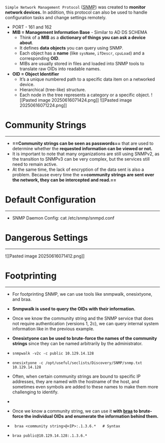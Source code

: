 `Simple Network Management Protocol` ([SNMP](https://datatracker.ietf.org/doc/html/rfc1157)) was created to **monitor network devices.** In addition, this protocol can also be used to handle configuration tasks and change settings remotely.
- PORT - 161 and 162
- **MIB = Management Information Base** - Similar to AD DS SCHEMA
	- Think of a **MIB** as a **dictionary of things you can ask a device about**.
	- It defines **data objects** you can query using SNMP.
	- Each object has a **name** (like `sysName`, `ifDescr`, `cpuLoad`) and a corresponding **OID**.
	- MIBs are usually stored in files and loaded into SNMP tools to translate raw OIDs into readable names.
- **OID = Object Identifier**
	- It’s a unique numbered path to a specific data item on a networked device.
    - Hierarchical (tree-like) structure.
	- Each node in the tree represents a category or a specific object.
![[Pasted image 20250616071424.png]]
![[Pasted image 20250616071224.png]]

# Community Strings
---
- **==Community strings can be seen as passwords==** that are used to determine whether the **requested information can be viewed or not.** 
- It is important to note that many organizations are still using SNMPv2, as the transition to SNMPv3 can be very complex, but the services still need to remain active. 
- At the same time, the lack of encryption of the data sent is also a problem. Because every time the **==community strings are sent over the network, they can be intercepted and read.==**

# Default Configuration
---
- SNMP Daemon Config:  cat /etc/snmp/snmpd.conf

# Dangerous Settings
---
![[Pasted image 20250616071412.png]]

# Footprinting
---
- For footprinting SNMP, we can use tools like snmpwalk, onesixtyone, and braa. 
- **Snmpwalk is used to query the OIDs with their information.**
- Once we know the community string and the SNMP service that does not require authentication (versions 1, 2c), we can query internal system information like in the previous example.
- **Onesixtyone can be used to brute-force the names of the community strings** since they can be named arbitrarily by the administrator. 
- `snmpwalk -v2c -c public 10.129.14.128`
- `onesixtyone -c /opt/useful/seclists/Discovery/SNMP/snmp.txt 10.129.14.128`

- Often, when certain community strings are bound to specific IP addresses, they are named with the hostname of the host, and sometimes even symbols are added to these names to make them more challenging to identify. 
- 
- Once we know a community string, we can use it **with [braa](https://github.com/mteg/braa) to brute-force the individual OIDs and enumerate the information behind them.**
- ` braa <community string>@<IP>:.1.3.6.*   # Syntax`
- `braa public@10.129.14.128:.1.3.6.*`
